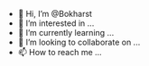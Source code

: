 - 👋 Hi, I’m @Bokharst
- 👀 I’m interested in ...
- 🌱 I’m currently learning ...
- 💞️ I’m looking to collaborate on ...
- 📫 How to reach me ...

<!---
Bokharst/Bokharst is a ✨ special ✨ repository because its `README.md` (this file) appears on your GitHub profile.
You can click the Preview link to take a look at your changes.
--->
